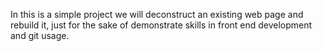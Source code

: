 In this is a simple project we will deconstruct an existing web page and rebuild it, just for the sake of demonstrate skills in front end development and git usage.
